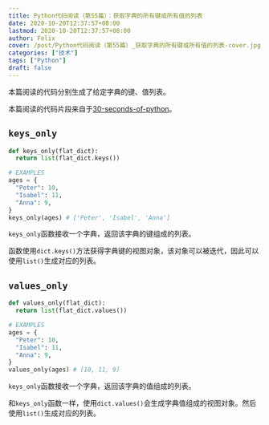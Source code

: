 ```yaml
---
title: Python代码阅读（第55篇）：获取字典的所有键或所有值的列表
date: 2020-10-20T12:37:57+08:00
lastmod: 2020-10-20T12:37:57+08:00
author: Felix
cover: /post/Python代码阅读（第55篇）_获取字典的所有键或所有值的列表-cover.jpg
categories: ["技术"]
tags: ["Python"]
draft: false
---
```


本篇阅读的代码分别生成了给定字典的键、值列表。

本篇阅读的代码片段来自于[30-seconds-of-python](https://github.com/30-seconds/30-seconds-of-python)。

<!--more-->

## `keys_only`

```python
def keys_only(flat_dict):
  return list(flat_dict.keys())

# EXAMPLES
ages = {
  "Peter": 10,
  "Isabel": 11,
  "Anna": 9,
}
keys_only(ages) # ['Peter', 'Isabel', 'Anna']
```

`keys_only`函数接收一个字典，返回该字典的键组成的列表。

函数使用`dict.keys()`方法获得字典键的视图对象，该对象可以被迭代，因此可以使用`list()`生成对应的列表。

## `values_only`

```python
def values_only(flat_dict):
  return list(flat_dict.values())

# EXAMPLES
ages = {
  "Peter": 10,
  "Isabel": 11,
  "Anna": 9,
}
values_only(ages) # [10, 11, 9]
```

`keys_only`函数接收一个字典，返回该字典的值组成的列表。

和`keys_only`函数一样，使用`dict.values()`会生成字典值组成的视图对象。然后使用`list()`生成对应的列表。

